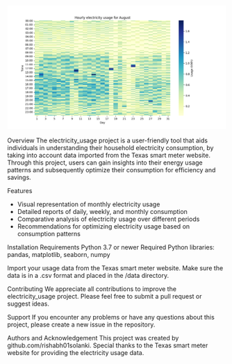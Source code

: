 ![Usage for August](aug_usage.png)

Overview
The electricity_usage project is a user-friendly tool that aids individuals in understanding their household electricity consumption, by taking into account data imported from the Texas smart meter website. Through this project, users can gain insights into their energy usage patterns and subsequently optimize their consumption for efficiency and savings.

Features
* Visual representation of monthly electricity usage
* Detailed reports of daily, weekly, and monthly consumption
* Comparative analysis of electricity usage over different periods
* Recommendations for optimizing electricity usage based on consumption patterns



Installation
Requirements
Python 3.7 or newer
Required Python libraries: pandas, matplotlib, seaborn, numpy

Import your usage data from the Texas smart meter website. Make sure the data is in a .csv format and placed in the /data directory.


Contributing
We appreciate all contributions to improve the electricity_usage project. Please feel free to submit a pull request or suggest ideas.



Support
If you encounter any problems or have any questions about this project, please create a new issue in the repository.

Authors and Acknowledgement
This project was created by github.com/rishabh01solanki. Special thanks to the Texas smart meter website for providing the electricity usage data.

